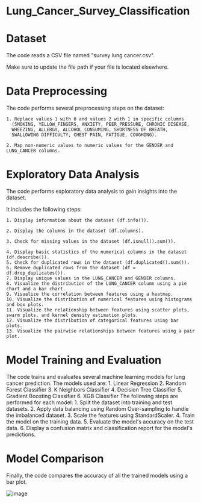 # Lung_Cancer_Survey_Classification

# Dataset
  The code reads a CSV file named "survey lung cancer.csv".
  
  Make sure to update the file path if your file is located elsewhere.

# Data Preprocessing
  The code performs several preprocessing steps on the dataset:

    1. Replace values 1 with 0 and values 2 with 1 in specific columns 
      (SMOKING, YELLOW_FINGERS, ANXIETY, PEER_PRESSURE, CHRONIC DISEASE, 
      WHEEZING, ALLERGY, ALCOHOL CONSUMING, SHORTNESS OF BREATH, 
      SWALLOWING DIFFICULTY, CHEST PAIN, FATIGUE, COUGHING).
      
    2. Map non-numeric values to numeric values for the GENDER and LUNG_CANCER columns.
    
# Exploratory Data Analysis
  The code performs exploratory data analysis to gain insights into the dataset. 
  
  It includes the following steps:
  
    1. Display information about the dataset (df.info()).
    
    2. Display the columns in the dataset (df.columns).
    
    3. Check for missing values in the dataset (df.isnull().sum()).
    
    4. Display basic statistics of the numerical columns in the dataset (df.describe()).
    5. Check for duplicated rows in the dataset (df.duplicated().sum()).
    6. Remove duplicated rows from the dataset (df = df.drop_duplicates()).
    7. Display unique values in the LUNG_CANCER and GENDER columns.
    8. Visualize the distribution of the LUNG_CANCER column using a pie chart and a bar chart.
    9. Visualize the correlation between features using a heatmap.
    10. Visualize the distribution of numerical features using histograms and box plots.
    11. Visualize the relationship between features using scatter plots, swarm plots, and kernel density estimation plots.
    12. Visualize the distribution of categorical features using bar plots.
    13. Visualize the pairwise relationships between features using a pair plot.
    
# Model Training and Evaluation
  The code trains and evaluates several machine learning models for lung cancer prediction. The models used are:
    1. Linear Regression
    2. Random Forest Classifier
    3. K Neighbors Classifier
    4. Decision Tree Classifier
    5. Gradient Boosting Classifier
    6. XGB Classifier
  The following steps are performed for each model:
    1. Split the dataset into training and test datasets.
    2. Apply data balancing using Random Over-sampling to handle the imbalanced dataset.
    3. Scale the features using StandardScaler.
    4. Train the model on the training data.
    5. Evaluate the model's accuracy on the test data.
    6. Display a confusion matrix and classification report for the model's predictions.
    
# Model Comparison
  Finally, the code compares the accuracy of all the trained models using a bar plot.

![image](https://github.com/Magda-Elkot/Lung_Cancer_Survey_Classification/assets/121414067/1f9af687-a1f4-41a5-bcb3-32fb230e2cdd)

